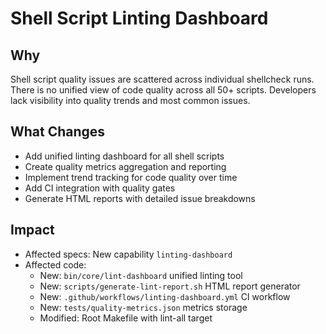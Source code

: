 # Shell Script Linting Dashboard

## Why

Shell script quality issues are scattered across individual shellcheck runs. There is no unified view of code quality across all 50+ scripts. Developers lack visibility into quality trends and most common issues.

## What Changes

- Add unified linting dashboard for all shell scripts
- Create quality metrics aggregation and reporting
- Implement trend tracking for code quality over time
- Add CI integration with quality gates
- Generate HTML reports with detailed issue breakdowns

## Impact

- Affected specs: New capability `linting-dashboard`
- Affected code:
  - New: `bin/core/lint-dashboard` unified linting tool
  - New: `scripts/generate-lint-report.sh` HTML report generator
  - New: `.github/workflows/linting-dashboard.yml` CI workflow
  - New: `tests/quality-metrics.json` metrics storage
  - Modified: Root Makefile with lint-all target
